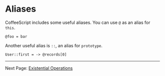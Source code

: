 # Aliases

CoffeeScript includes some useful aliases. You can use `@` as an alias for `this`.

    @foo = bar

Another useful alias is `::`, an alias for `prototype`.

    User::first = -> @records[0]

---

Next Page: [Existential Operations](/docs/book/existential.md)